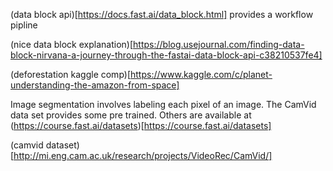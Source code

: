 (data block api)[https://docs.fast.ai/data_block.html] provides a workflow pipline

(nice data block explanation)[https://blog.usejournal.com/finding-data-block-nirvana-a-journey-through-the-fastai-data-block-api-c38210537fe4]

(deforestation kaggle comp)[https://www.kaggle.com/c/planet-understanding-the-amazon-from-space]

Image segmentation involves labeling each pixel of an image. The CamVid data set provides some pre trained. Others are available 
at (https://course.fast.ai/datasets)[https://course.fast.ai/datasets]

(camvid dataset)[http://mi.eng.cam.ac.uk/research/projects/VideoRec/CamVid/]



